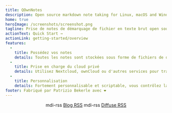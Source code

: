 ```yaml
---
title: QOwnNotes
description: Open source markdown note taking for Linux, macOS and Windows, that works together with Nextcloud Notes
home: true
heroImage: /screenshots/screenshot.png
tagline: Prise de notes de démarquage de fichier en texte brut open source gratuite avec l'intégration Nextcloud / ownCloud
actionText: Quick Start →
actionLink: getting-started/overview
features:
  - 
    title: Possédez vos notes
    details: Toutes les notes sont stockées sous forme de fichiers de démarque en texte brut sur votre ordinateur, pas de "verrouillage du fournisseur"
  - 
    title: Prise en charge du cloud privé
    details: Utilisez Nextcloud, ownCloud ou d'autres services pour travailler avec vos notes en ligne ou les synchroniser entre les appareils
  - 
    title: Personnalisation
    details: Fortement personnalisable et scriptable, vous contrôlez la manière dont vous souhaitez travailler avec vos notes
footer: Fabriqué par Patrizio Bekerle avec ❤️
---
```


<div class="rss-block">
    <v-chip outlined><v-icon left>mdi-rss</v-icon> <a href="https://feeds.feedburner.com/QOwnNotesBlog">Blog RSS</a></v-chip>
    <v-chip outlined><v-icon left>mdi-rss</v-icon> <a href="https://feeds.feedburner.com/QOwnNotesReleases">Diffuse RSS</a></v-chip>
</div>

<Poll />

<style>
    .rss-block { text-align: center; margin-bottom: 20px; }
</style>
